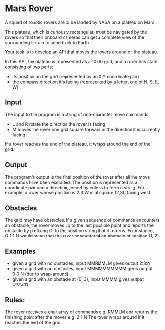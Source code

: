 # Mars Rover

A squad of robotic rovers are to be landed by NASA on a plateau on Mars.

This plateau, which is curiously rectangular, must be navigated by the rovers so that their onboard cameras can get a complete view of the surrounding terrain to send back to Earth.

Your task is to develop an API that moves the rovers around on the plateau.

In this API, the plateau is represented as a 10x10 grid, and a rover has state consisting of two parts:

- its position on the grid (represented by an X,Y coordinate pair)
- the compass direction it's facing (represented by a letter, one of N, S, E, W)

## Input

The input to the program is a string of one-character move commands:

- L and R rotate the direction the rover is facing
- M moves the rover one grid square forward in the direction it is currently facing

If a rover reaches the end of the plateau, it wraps around the end of the grid.

## Output

The program's output is the final position of the rover after all the move commands have been executed. The position is represented as a coordinate pair and a direction, joined by colons to form a string. For example: a rover whose position is 2:3:W is at square (2,3), facing west.

## Obstacles

The grid may have obstacles. If a given sequence of commands encounters an obstacle, the rover moves up to the last possible point and reports the obstacle by prefixing O: to the position string that it returns. For instance, O:1:1:N would mean that the rover encountered an obstacle at position (1, 2).

## Examples

- given a grid with no obstacles, input MMRMMLM gives output 2:3:N
- given a grid with no obstacles, input MMMMMMMMMM gives output 0:0:N (due to wrap-around)
- given a grid with an obstacle at (0, 3), input MMMM gives output O:0:2:N

## Rules:

The rover receives a char array of commands e.g. RMMLM and returns the finishing point after the moves e.g. 2:1:N
The rover wraps around if it reaches the end of the grid.